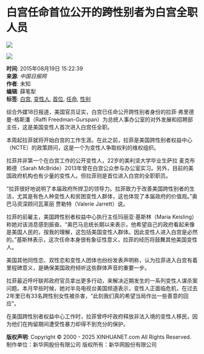 # 白宫任命首位公开的跨性别者为白宫全职人员

![](http://www.xinhuanet.com/imgs2015/xhwxlogo300.jpg)

![](http://www.xinhuanet.com/world/2015-08/19/ewm_1281451871n.jpg)

**时间**: 2015年08月19日 15:22:39  
**来源**: _中国日报网_  
**作者**: 未知  
**编辑**: 薛笔犁  
**标签**: [白宫](javascript:), [变性人](javascript:), [首位](javascript:), [任命](javascript:), [性别](javascript:)

综合外媒18日报道，美国官员证实，白宫已任命公开跨性别者身份的拉菲·弗里德曼-格斯潘（Raffi Freedman-Gurspan）为总统人事办公室的对外发展和招聘部主任，这是美国变性人首次进入白宫任全职。

本周起拉菲就将开始白宫的工作生涯。在此之前，拉菲是美国跨性别者权益中心（NCTE）的政策顾问，这是一个为变性人争取权利的维权组织。

拉菲并非第一个在白宫工作的公开变性人，22岁的美利坚大学毕业生萨拉 麦克布赖德（Sarah McBride）2013年曾在白宫公众参与办公室实习。另外，目前的美国政府机构也有少量的变性人。但拉菲则是首位进入白宫的全职职员。

“拉菲很好地说明了本届政府所捍卫的领导力。拉菲致力于改善美国跨性别者的生活，尤其是有色人种变性人和贫困变性人群体，这也体现了本届政府的价值观。”奥巴马资深顾问瓦莱丽 贾勒特（Valerie Jarrett）说。

拉菲的前雇主，美国跨性别者权益中心执行主任玛丽亚·基斯林（Maria Keisling）称她对该消息感到振奋。“奥巴马总统长期以来表示，他希望自己的政府看起来像是美国人民的，按我的理解，这包括美国变性人群体。因此变性人进入白宫是必然的。”基斯林表示，这次任命本身很有象征性意义，拉菲的经历将鼓舞其他美国变性人。

美国其他同性恋、双性恋和变性人团体也纷纷发表声明称，认为拉菲进入白宫有着里程碑意义，是确保美国政府倾听这些群体声音的重要一步。

拉菲最近呼吁联邦政府官员拿出更多行动，来解决近期发生的一系列变性人谋杀案问题。本月早些时候，她对半岛电视台美国频道表示，变性人正面临危机，在过去2年里已有33名跨性别女性被杀害，“此刻我们真的希望当局作出一些善意的回应”。

在美国跨性别者权益中心工作时，拉菲曾呼吁政府释放非法入境的变性人移民，因为他们在拘留期间遭受性暴力却得不到充分的保护。

**版权声明**: Copyright © 2000 - 2025 XINHUANET.com All Rights Reserved.  
制作单位：新华网股份有限公司 版权所有：新华网股份有限公司
<!-- tcd_original_link http://www.xinhuanet.com/world/2015-08/19/c_128145187.htm -->
